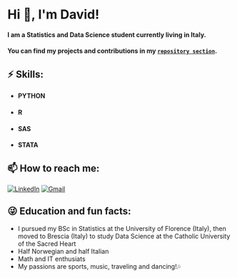 <h1>Hi 👋, I'm David!</h1>

#### I am a Statistics and Data Science student currently living in Italy.

#### You can find my projects and contributions in my [`repository section`](https://github.com/DavidAlexanderMoe?tab=repositories).


## ⚡ **Skills:**
- #### PYTHON
- #### R
- #### SAS
- #### STATA


## 📫 **How to reach me:**
[![LinkedIn](https://img.shields.io/badge/LinkedIn-0077B5?style=for-the-badge&logo=linkedin&logoColor=white)](https://www.linkedin.com/in/david-alexander-moe-a9674224a/)
[![Gmail](https://img.shields.io/badge/Gmail-D14836?style=for-the-badge&logo=gmail&logoColor=white)](mailto:Davidalexander100@hotmail.com)


## 😜 **Education and fun facts:**
- I pursued my BSc in Statistics at the University of Florence (Italy), then moved to Brescia (Italy) to study Data Science at the Catholic University of the Sacred Heart
- Half Norwegian and half Italian
- Math and IT enthusiats
- My passions are sports, music, traveling and dancing!🎶
